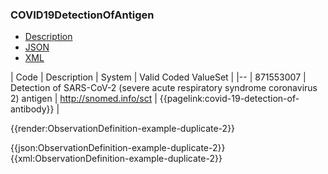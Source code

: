 ### COVID19DetectionOfAntigen

<div class="nhsd-!t-margin-bottom-6">
  <ul class="nav nav-tabs" role="tablist">
        <li role="presentation"  class="active">
            <a href="#Description" role="tab" data-toggle="tab">Description</a>
        </li>
        <li role="presentation">
            <a href="#JSON" role="tab" data-toggle="tab">JSON</a>
        </li>
         <li role="presentation">
            <a href="#XML" role="tab" data-toggle="tab">XML</a>
        </li>
  </ul>
  <div class="tab-content snippet">
    <div id="Tree" role="tabpanel" class="tab-pane active">

| Code | Description | System |  Valid Coded ValueSet |
|--
| 871553007 | Detection of SARS-CoV-2 (severe acute respiratory syndrome coronavirus 2) antigen | http://snomed.info/sct | {{pagelink:covid-19-detection-of-antibody}} |

{{render:ObservationDefinition-example-duplicate-2}}
    </div>
    <div id="JSON" role="tabpanel" class="tab-pane">
 {{json:ObservationDefinition-example-duplicate-2}}
    </div>
    <div id="XML" role="tabpanel" class="tab-pane">
 {{xml:ObservationDefinition-example-duplicate-2}}
    </div>
  </div>
</div>
